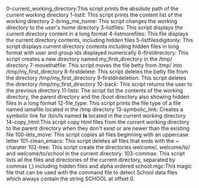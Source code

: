 0-current_working_directory:This script prints the absolute path of the current working directory
1-listit: This script prints the content list of the working directory
2-bring_me_home: This script changes the working directory to the user's home directory
3-listfiles: This script displays the current directory content in a long format
4-listmorefiles: This file displays the current directory contents, including hidden files
5-listfilesdigitonly: This script displays current directory contents including hidden files in long format with user and group ids displayed numerically
6-firstdirectory: This script creates a new directory named my_first_directory in the /tmp/ directory
7-movethatfile: This script moves the file betty from /tmp/ into /tmp/my_first_directory
8-firstdelete: This script deletes the betty file from the directory /tmp/my_first_directory
9-firstdirdeletion: This script deletes the directory /tmp/my_first_directory
10-back: This script returns the user to the previous directory
11-lists: The script list the contents of the working directory, the parent directory and the /boot directory also showing hidden files in a long format
12-file_type: This script prints the file type of a file named iamafile located in the /tmp directory
13-symbolic_link: Creates a symbolic link for /bin/ls named __ls__ located in the current working directory
14-copy_html:This script copy html files from the current working directory to the parent directory when they don't exist or are newer than the existing file
100-lets_move: This script copies all files beginning with an uppercase letter
101-clean_emacs: This script deletes all files that ends with the ~ charater
102-tree: This script create the directories welcome/, welcome/to/ and welcome/to/school in the current directory.
103-commas: This script lists all the files and directories of the current directory, separated by commas (,) including hidden files and alpha ordered
school.mgc:This magic file that can be used with the command file to detect School data files which always contain the string SCHOOL at offset 0.
